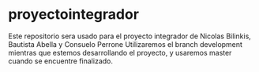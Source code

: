 # proyectointegrador
Este repositorio sera usado para el proyecto integrador de Nicolas Bilinkis, Bautista Abella y Consuelo Perrone
Utilizaremos el branch development mientras que estemos desarrollando el proyecto, y usaremos master cuando se encuentre finalizado.
